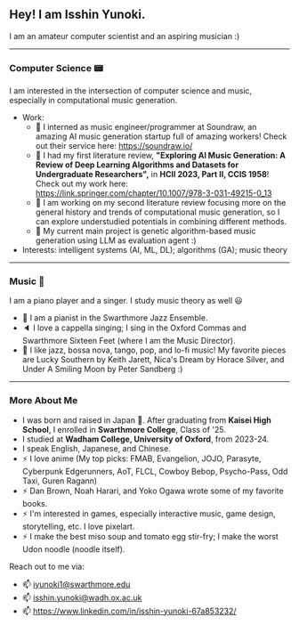 ## Hey! I am Isshin Yunoki.

I am an amateur computer scientist and an aspiring musician :)

---
### Computer Science :pager:
I am interested in the intersection of computer science and music, especially in computational music generation. 
 - Work: 
    - 🔭 I interned as music engineer/programmer at Soundraw, an amazing AI music generation startup full of amazing workers! Check out their service here: https://soundraw.io/
    - :memo: I had my first literature review, **"Exploring AI Music Generation: A Review of Deep Learning Algorithms and Datasets for Undergraduate Researchers",** in **HCII 2023, Part II, CCIS 1958**! Check out my work here: https://link.springer.com/chapter/10.1007/978-3-031-49215-0_13
    - :memo: I am working on my second literature review focusing more on the general history and trends of computational music generation, so I can explore understudied potentials in combining different methods.
    - 🌱 My current main project is genetic algorithm-based music generation using LLM as evaluation agent :)
 - Interests: intelligent systems (AI, ML, DL); algorithms (GA); music theory

---
### Music :musical_score:
I am a piano player and a singer. I study music theory as well :smiley:
 - :musical_keyboard: I am a pianist in the Swarthmore Jazz Ensemble.
 - :speaker: I love a cappella singing; I sing in the Oxford Commas and Swarthmore Sixteen Feet (where I am the Music Director).
 - :musical_note: I like jazz, bossa nova, tango, pop, and lo-fi music! My favorite pieces are Lucky Southern by Keith Jarett, Nica's Dream by Horace Silver, and Under A Smiling Moon by Peter Sandberg :)

---
### More About Me
 - I was born and raised in Japan :japan:. After graduating from **Kaisei High School**, I enrolled in **Swarthmore College**, Class of '25.
 - I studied at **Wadham College, University of Oxford**, from 2023-24. 
 - I speak English, Japanese, and Chinese.
 - ⚡ I love anime (My top picks: FMAB, Evangelion, JOJO, Parasyte, Cyberpunk Edgerunners, AoT, FLCL, Cowboy Bebop, Psycho-Pass, Odd Taxi, Guren Ragann)
 - ⚡ Dan Brown, Noah Harari, and Yoko Ogawa wrote some of my favorite books.
 - ⚡ I'm interested in games, especially interactive music, game design, storytelling, etc. I love pixelart.
 - ⚡ I make the best miso soup and tomato egg stir-fry; I make the worst Udon noodle (noodle itself).

 Reach out to me via:
  - 📫 iyunoki1@swarthmore.edu
  - 📫 isshin.yunoki@wadh.ox.ac.uk
  - 📫 https://www.linkedin.com/in/isshin-yunoki-67a853232/
